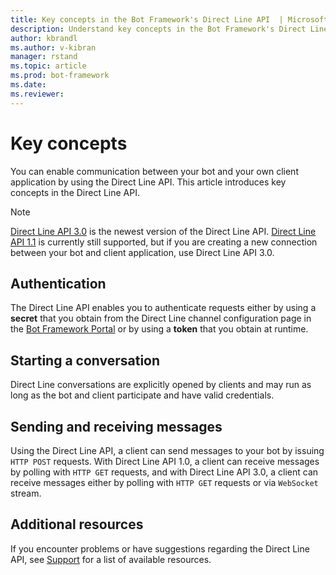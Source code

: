```yaml
---
title: Key concepts in the Bot Framework's Direct Line API  | Microsoft Docs
description: Understand key concepts in the Bot Framework's Direct Line API. 
author: kbrandl
ms.author: v-kibran
manager: rstand
ms.topic: article
ms.prod: bot-framework
ms.date: 
ms.reviewer: 
---
```


# Key concepts

You can enable communication between your bot and your own client application by using the Direct Line API. This article introduces key concepts in the Direct Line API.

> [!NOTE]
> [Direct Line API 3.0][DirectLine3] is the newest version of the Direct Line API. 
> [Direct Line API 1.1][DirectLine11] is currently still supported, but if you are creating a new connection between your bot and client application, use Direct Line API 3.0.

## Authentication

The Direct Line API enables you to authenticate requests either by using a **secret** that you obtain from the Direct Line channel configuration page in the <a href="https://dev.botframework.com/" target="_blank">Bot Framework Portal</a> or by using a **token** that you obtain at runtime. 

## Starting a conversation

Direct Line conversations are explicitly opened by clients and may run as long as the bot and client participate and have valid credentials. 

## Sending and receiving messages

Using the Direct Line API, a client can send messages to your bot by issuing `HTTP POST` requests. With Direct Line API 1.0, a client can receive messages by polling with `HTTP GET` requests, and with Direct Line API 3.0, a client can receive messages either by polling with `HTTP GET` requests or via `WebSocket` stream.

## Additional resources

If you encounter problems or have suggestions regarding the Direct Line API, see [Support](~/resources-support.md) for a list of available resources. 

[DirectLine3]: https://docs.botframework.com/en-us/restapi/directline3/#navtitle

[DirectLine11]: https://docs.botframework.com/en-us/restapi/directline/#navtitle